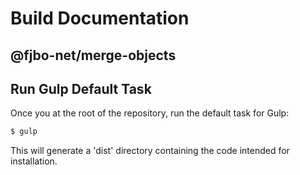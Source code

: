 # Build Documentation
## @fjbo-net/merge-objects

## Run Gulp Default Task
Once you at the root of the repository, run the default task for Gulp:
```sh
$ gulp
```
This will generate a 'dist' directory containing the code intended for installation.

